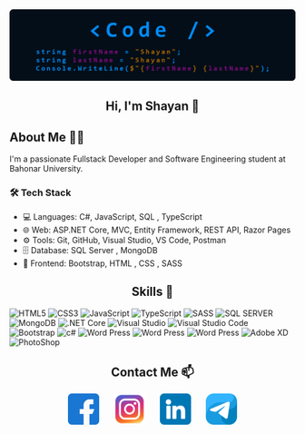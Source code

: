 <img src="https://github.com/Shayan-Zeraatpishe/Shayan-Zeraatpishe/blob/main/banner3.png?raw=true"/>

<h2 align="center">Hi, I'm Shayan 👋</h2>

## About Me 👨‍💻
I'm a passionate Fullstack Developer and Software Engineering student at Bahonar University.

### 🛠️ Tech Stack
- 💻 Languages: C#, JavaScript, SQL , TypeScript
- 🌐 Web: ASP.NET Core, MVC, Entity Framework, REST API, Razor Pages
- ⚙️ Tools: Git, GitHub, Visual Studio, VS Code, Postman
- 🗄️ Database: SQL Server , MongoDB
- 🎨 Frontend: Bootstrap, HTML , CSS , SASS


<h2 align="center">Skills 💪</h2>

![HTML5](https://img.shields.io/badge/html5-%23E34F26.svg?style=for-the-badge&logo=html5&logoColor=white) ![CSS3](https://img.shields.io/badge/css3-%231572B6.svg?style=for-the-badge&logo=css3&logoColor=white) ![JavaScript](https://img.shields.io/badge/javascript-%23323330.svg?style=for-the-badge&logo=javascript&logoColor=%23F7DF1E) ![TypeScript](https://img.shields.io/badge/TypeScript-007ACC?style=for-the-badge&logo=typescript&logoColor=white) ![SASS](https://img.shields.io/badge/Sass-CC6699?style=for-the-badge&logo=sass&logoColor=white) ![SQL SERVER](https://img.shields.io/badge/Microsoft%20SQL%20Server-CC2927?style=for-the-badge&logo=microsoft%20sql%20server&logoColor=white) ![MongoDB](https://img.shields.io/badge/MongoDB-4EA94B?style=for-the-badge&logo=mongodb&logoColor=white) ![.NET Core](https://img.shields.io/badge/.NET-512BD4?style=for-the-badge&logo=dotnet&logoColor=white) ![Visual Studio](	https://img.shields.io/badge/Visual_Studio-5C2D91?style=for-the-badge&logo=visual%20studio&logoColor=white) ![Visual Studio Code](https://img.shields.io/badge/Visual_Studio_Code-0078D4?style=for-the-badge&logo=visual%20studio%20code&logoColor=white) ![Bootstrap](https://img.shields.io/badge/C%23-239120?style=for-the-badge&logo=csharp&logoColor=white) ![c#](https://img.shields.io/badge/Bootstrap-563D7C?style=for-the-badge&logo=bootstrap&logoColor=white) ![Word Press](https://img.shields.io/badge/Wordpress-21759B?style=for-the-badge&logo=wordpress&logoColor=white) ![Word Press](https://img.shields.io/badge/Elementor-92003B?style=for-the-badge&logo=elementor&logoColor=white) ![Word Press](https://img.shields.io/badge/GitHub-100000?style=for-the-badge&logo=github&logoColor=white) ![Adobe XD](https://img.shields.io/badge/Adobe%20XD-470137?style=for-the-badge&logo=Adobe%20XD&logoColor=#FF61F6) ![PhotoShop](https://img.shields.io/badge/Adobe%20Photoshop-31A8FF?style=for-the-badge&logo=Adobe%20Photoshop&logoColor=black)





<h2 align="center">Contact Me 📫</h2>
<p align="center">
  <a href="https://facebook.com"><img src="https://raw.githubusercontent.com/Shayan-Zeraatpishe/Shayan-Zeraatpishe/main/facebook.png" width="55" alt="Facebook" /></a>
    &nbsp;&nbsp;
  <a href="https://instagram.com"><img src="https://raw.githubusercontent.com/Shayan-Zeraatpishe/Shayan-Zeraatpishe/main/instagram.png" width="55" alt="Instagram" style="margin-left: 10px;" /></a>
    &nbsp;&nbsp;
  <a href="https://linkedin.com/shayan-zeraatpishe"><img src="https://raw.githubusercontent.com/Shayan-Zeraatpishe/Shayan-Zeraatpishe/main/linkedin.png" width="55" alt="LinkedIn" style="margin-left: 10px;" /></a>
    &nbsp;&nbsp;
  <a href="https://t.me/SHZ_7"><img src="https://raw.githubusercontent.com/Shayan-Zeraatpishe/Shayan-Zeraatpishe/main/telegram.png" width="55" alt="Telegram" style="margin-left: 10px;" /></a>
</p>






